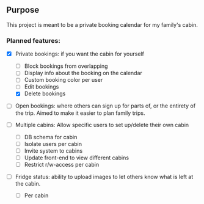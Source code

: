 ## Purpose

This project is meant to be a private booking calendar for my family's cabin.

### Planned features:
- [x] Private bookings: if you want the cabin for yourself
  - [ ] Block bookings from overlapping
  - [ ] Display info about the booking on the calendar
  - [ ] Custom booking color per user
  - [ ] Edit bookings
  - [x] Delete bookings
  
- [ ] Open bookings: where others can sign up for parts of, or the entirety of the trip. Aimed to make it easier to plan
  family trips.

- [ ] Multiple cabins: Allow specific users to set up/delete their own cabin
  - [ ] DB schema for cabin
  - [ ] Isolate users per cabin
  - [ ] Invite system to cabins
  - [ ] Update front-end to view different cabins
  - [ ] Restrict r/w-access per cabin

- [ ] Fridge status: ability to upload images to let others know what is left at the cabin.
  - [ ] Per cabin
